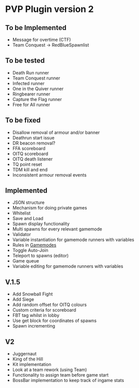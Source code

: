 PVP Plugin version 2
===========
## To be Implemented
* Message for overtime (CTF)
* Team Conquest -> RedBlueSpawnlist

## To be tested
* Death Run runner
* Team Conquest runner
* Infected runner
* One in the Quiver runner
* Ringbearer runner
* Capture the Flag runner
* Free for All runner

## To be fixed
* Disallow removal of armour and/or banner
* Deathrun start issue
* DR beacon removal?
* FFA scoreboard
* OITQ scoreboard
* OITQ death listener
* TQ point reset
* TDM kill and end
* Inconsistent armour removal events

## Implemented
* JSON structure
* Mechanism for doing private games
* Whitelist
* Save and Load
* Spawn display functionality
* Multi spawns for every relevant gamemode
* Validator
* Variable instantiation for gamemode runners with variables
* Rules in [Gamemodes](src/main/java/com/mcmiddleearth/pvpplugin/statics/Gamemodes.java)
* Toggle Auto-Join
* Teleport to spawns (editor)
* Game queue
* Variable editing for gamemode runners with variables

## V.1.5
* Add Snowball Fight
* Add Siege
* Add random offset for OITQ colours
* Custom criteria for scoreboard
* FBT tag whilst in lobby
* Use get block for coordinates of spawns
* Spawn incrementing

## V2
* Juggernaut
* King of the Hill
* Kit implementation
* Look at a team rework (using Team)
* Functionality to assign team before game start
* BossBar implementation to keep track of ingame stats
